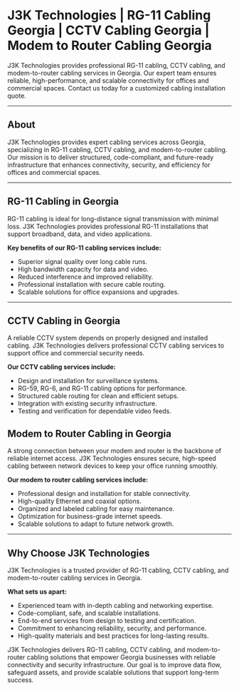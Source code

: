 # J3K Technologies | RG-11 Cabling Georgia | CCTV Cabling Georgia | Modem to Router Cabling Georgia

J3K Technologies provides professional RG-11 cabling, CCTV cabling, and modem-to-router cabling services in Georgia. Our expert team ensures reliable, high-performance, and scalable connectivity for offices and commercial spaces. Contact us today for a customized cabling installation quote.

---

## About

J3K Technologies provides expert cabling services across Georgia, specializing in RG-11 cabling, CCTV cabling, and modem-to-router cabling. Our mission is to deliver structured, code-compliant, and future-ready infrastructure that enhances connectivity, security, and efficiency for offices and commercial spaces.

---

## RG-11 Cabling in Georgia

RG-11 cabling is ideal for long-distance signal transmission with minimal loss. J3K Technologies provides professional RG-11 installations that support broadband, data, and video applications.  

**Key benefits of our RG-11 cabling services include:**  
- Superior signal quality over long cable runs.  
- High bandwidth capacity for data and video.  
- Reduced interference and improved reliability.  
- Professional installation with secure cable routing.  
- Scalable solutions for office expansions and upgrades.  

---

## CCTV Cabling in Georgia

A reliable CCTV system depends on properly designed and installed cabling. J3K Technologies delivers professional CCTV cabling services to support office and commercial security needs.  

**Our CCTV cabling services include:**  
- Design and installation for surveillance systems.  
- RG-59, RG-6, and RG-11 cabling options for performance.  
- Structured cable routing for clean and efficient setups.  
- Integration with existing security infrastructure.  
- Testing and verification for dependable video feeds.  

## Modem to Router Cabling in Georgia

A strong connection between your modem and router is the backbone of reliable internet access. J3K Technologies ensures secure, high-speed cabling between network devices to keep your office running smoothly.  

**Our modem to router cabling services include:**  
- Professional design and installation for stable connectivity.  
- High-quality Ethernet and coaxial options.  
- Organized and labeled cabling for easy maintenance.  
- Optimization for business-grade internet speeds.  
- Scalable solutions to adapt to future network growth.  

---

## Why Choose J3K Technologies

J3K Technologies is a trusted provider of RG-11 cabling, CCTV cabling, and modem-to-router cabling services in Georgia.  

**What sets us apart:**  
- Experienced team with in-depth cabling and networking expertise.  
- Code-compliant, safe, and scalable installations.  
- End-to-end services from design to testing and certification.  
- Commitment to enhancing reliability, security, and performance.  
- High-quality materials and best practices for long-lasting results.  

J3K Technologies delivers RG-11 cabling, CCTV cabling, and modem-to-router cabling solutions that empower Georgia businesses with reliable connectivity and security infrastructure. Our goal is to improve data flow, safeguard assets, and provide scalable solutions that support long-term success.
